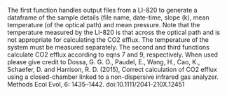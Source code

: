 The first function handles output files from a LI-820 to generate 
a dataframe of the sample details (file name, date-time, slope (k),
mean temperature (of the optical path) and mean pressure. Note that
the temperature measured by the LI-820 is that across the optical 
path and is not appropriate for calculating the CO2 efflux. The 
temperature of the system must be measured separately. The second
and third functions calculate CO2 efflux according to eqns 7 and 9,
respectively. When used please give credit to Dossa, G. G. O., Paudel, E.,
Wang, H., Cao, K., Schaefer, D. and Harrison, R. D. (2015), Correct calculation
of CO2 efflux using a closed-chamber linked to a non-dispersive infrared gas 
analyzer. Methods Ecol Evol, 6: 1435–1442. doi:10.1111/2041-210X.12451
